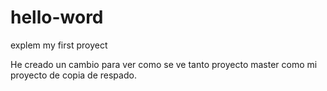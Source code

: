 # hello-word
explem my first proyect

He creado un cambio para ver como se ve tanto proyecto master como mi proyecto de copia de respado.
